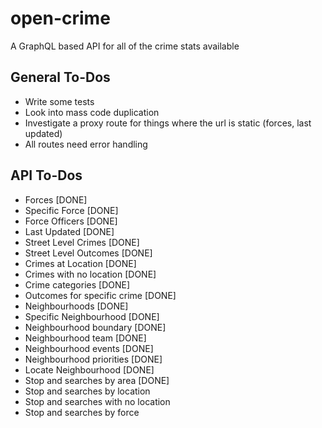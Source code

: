 # open-crime

A GraphQL based API for all of the crime stats available

## General To-Dos

- Write some tests
- Look into mass code duplication
- Investigate a proxy route for things where the url is static (forces, last updated)
- All routes need error handling

## API To-Dos

- Forces [DONE]
- Specific Force [DONE]
- Force Officers [DONE]
- Last Updated [DONE]
- Street Level Crimes [DONE]
- Street Level Outcomes [DONE]
- Crimes at Location [DONE]
- Crimes with no location [DONE]
- Crime categories [DONE]
- Outcomes for specific crime [DONE]
- Neighbourhoods [DONE]
- Specific Neighbourhood [DONE]
- Neighbourhood boundary [DONE]
- Neighbourhood team [DONE]
- Neighbourhood events [DONE]
- Neighbourhood priorities [DONE]
- Locate Neighbourhood [DONE]
- Stop and searches by area [DONE]
- Stop and searches by location
- Stop and searches with no location
- Stop and searches by force
